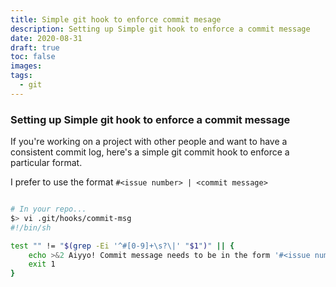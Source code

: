 ```yaml
---
title: Simple git hook to enforce commit mesage
description: Setting up Simple git hook to enforce a commit message
date: 2020-08-31
draft: true
toc: false
images:
tags:
  - git
---
```


### Setting up Simple git hook to enforce a commit message

If you're working on a project with other people and want to have a consistent commit log,
here's a simple git commit hook to enforce a particular format.

I prefer to use the format `#<issue number> | <commit message>`

```bash

# In your repo...
$> vi .git/hooks/commit-msg
#!/bin/sh

test "" != "$(grep -Ei '^#[0-9]+\s?\|' "$1")" || {
    echo >&2 Aiyyo! Commit message needs to be in the form '#<issue number> | <text message>'.
    exit 1
}
```